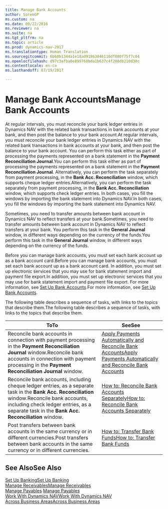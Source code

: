 ```yaml
---
title: Manage Bank Accounts
author: SorenGP
ms.custom: na
ms.date: 09/22/2016
ms.reviewer: na
ms.suite: na
ms.tgt_pltfrm: na
ms.topic: article
ms.prod: dynamics-nav-2017
ms.translationtype: Human Translation
ms.sourcegitcommit: 6b60b1344a1e18ad91863046110df880f75f7c04
ms.openlocfilehash: d97c3afba0e899768bda1b637c4f288db210d38c
ms.contentlocale: en-ca
ms.lasthandoff: 07/19/2017

---
```


# <a name="manage-bank-accounts"></a><span data-ttu-id="18cc7-102">Manage Bank Accounts</span><span class="sxs-lookup"><span data-stu-id="18cc7-102">Manage Bank Accounts</span></span>
<span data-ttu-id="18cc7-103">At regular intervals, you must reconcile your bank ledger entries in Dynamics NAV with the related bank transactions in bank accounts at your bank, and then post the balance to your bank account.</span><span class="sxs-lookup"><span data-stu-id="18cc7-103">At regular intervals, you must reconcile your bank ledger entries in Dynamics NAV with the related bank transactions in bank accounts at your bank, and then post the balance to your bank account.</span></span> <span data-ttu-id="18cc7-104">You can perform this task either as part of processing the payments represented on a bank statement in the **Payment Reconciliation Journal**.</span><span class="sxs-lookup"><span data-stu-id="18cc7-104">You can perform this task either as part of processing the payments represented on a bank statement in the **Payment Reconciliation Journal**.</span></span> <span data-ttu-id="18cc7-105">Alternatively, you can perform the task separately from payment processing, in the **Bank Acc. Reconciliation** window, which supports cheque ledger entries.</span><span class="sxs-lookup"><span data-stu-id="18cc7-105">Alternatively, you can perform the task separately from payment processing, in the **Bank Acc. Reconciliation** window, which supports check ledger entries.</span></span> <span data-ttu-id="18cc7-106">In both cases, you fill the windows by importing the bank statement into Dynamics NAV.</span><span class="sxs-lookup"><span data-stu-id="18cc7-106">In both cases, you fill the windows by importing the bank statement into Dynamics NAV.</span></span>

<span data-ttu-id="18cc7-107">Sometimes, you need to transfer amounts between bank account in Dynamics NAV to reflect transfers at your bank.</span><span class="sxs-lookup"><span data-stu-id="18cc7-107">Sometimes, you need to transfer amounts between bank account in Dynamics NAV to reflect transfers at your bank.</span></span> <span data-ttu-id="18cc7-108">You perform this task in the **General Journal** window, in different ways depending on the currency of the funds.</span><span class="sxs-lookup"><span data-stu-id="18cc7-108">You perform this task in the **General Journal** window, in different ways depending on the currency of the funds.</span></span>

<span data-ttu-id="18cc7-109">Before you can manage bank accounts, you must set each bank account up as a bank account card.</span><span class="sxs-lookup"><span data-stu-id="18cc7-109">Before you can manage bank accounts, you must set each bank account up as a bank account card.</span></span> <span data-ttu-id="18cc7-110">In addition, you must set up electronic services that you may use for bank statement import and payment file export.</span><span class="sxs-lookup"><span data-stu-id="18cc7-110">In addition, you must set up electronic services that you may use for bank statement import and payment file export.</span></span> <span data-ttu-id="18cc7-111">For more information, see [Set Up Bank Accounts](bank-setup-banking.md).</span><span class="sxs-lookup"><span data-stu-id="18cc7-111">For more information, see [Set Up Bank Accounts](bank-setup-banking.md).</span></span>

<span data-ttu-id="18cc7-112">The following table describes a sequence of tasks, with links to the topics that describe them.</span><span class="sxs-lookup"><span data-stu-id="18cc7-112">The following table describes a sequence of tasks, with links to the topics that describe them.</span></span>

|<span data-ttu-id="18cc7-113">To</span><span class="sxs-lookup"><span data-stu-id="18cc7-113">To</span></span> |<span data-ttu-id="18cc7-114">See</span><span class="sxs-lookup"><span data-stu-id="18cc7-114">See</span></span> |
|---|----|
|<span data-ttu-id="18cc7-115">Reconcile bank accounts in connection with payment processing in the **Payment Reconciliation Journal** window.</span><span class="sxs-lookup"><span data-stu-id="18cc7-115">Reconcile bank accounts in connection with payment processing in the **Payment Reconciliation Journal** window.</span></span>|[<span data-ttu-id="18cc7-116">Apply Payments Automatically and Reconcile Bank Accounts</span><span class="sxs-lookup"><span data-stu-id="18cc7-116">Apply Payments Automatically and Reconcile Bank Accounts</span></span>](receivables-apply-payments-auto-reconcile-bank-accounts.md)|
|<span data-ttu-id="18cc7-117">Reconcile bank accounts, including cheque ledger entries, as a separate task in the **Bank Acc. Reconciliation** window.</span><span class="sxs-lookup"><span data-stu-id="18cc7-117">Reconcile bank accounts, including check ledger entries, as a separate task in the **Bank Acc. Reconciliation** window.</span></span>|[<span data-ttu-id="18cc7-118">How to: Reconcile Bank Accounts Separately</span><span class="sxs-lookup"><span data-stu-id="18cc7-118">How to: Reconcile Bank Accounts Separately</span></span>](bank-how-reconcile-bank-accounts-separately.md)|
|<span data-ttu-id="18cc7-119">Post transfers between bank accounts in the same currency or in different currencies.</span><span class="sxs-lookup"><span data-stu-id="18cc7-119">Post transfers between bank accounts in the same currency or in different currencies.</span></span>|[<span data-ttu-id="18cc7-120">How to: Transfer Bank Funds</span><span class="sxs-lookup"><span data-stu-id="18cc7-120">How to: Transfer Bank Funds</span></span>](bank-how-transfer-bank-funds.md)
## <a name="see-also"></a><span data-ttu-id="18cc7-121">See Also</span><span class="sxs-lookup"><span data-stu-id="18cc7-121">See Also</span></span>  
[<span data-ttu-id="18cc7-122">Set Up Banking</span><span class="sxs-lookup"><span data-stu-id="18cc7-122">Set Up Banking</span></span>](bank-setup-banking.md)  
[<span data-ttu-id="18cc7-123">Manage Receivables</span><span class="sxs-lookup"><span data-stu-id="18cc7-123">Manage Receivables</span></span>](receivables-manage-receivables.md)  
<span data-ttu-id="18cc7-124">[Manage Payables](payables-manage-payables.md)  </span><span class="sxs-lookup"><span data-stu-id="18cc7-124">[Manage Payables](payables-manage-payables.md)  </span></span>  
[<span data-ttu-id="18cc7-125">Work With Dynamics NAV</span><span class="sxs-lookup"><span data-stu-id="18cc7-125">Work With Dynamics NAV</span></span>](ui-work-product.md)  
[<span data-ttu-id="18cc7-126">Across Business Areas</span><span class="sxs-lookup"><span data-stu-id="18cc7-126">Across Business Areas</span></span>](ui-across-business-areas.md)

